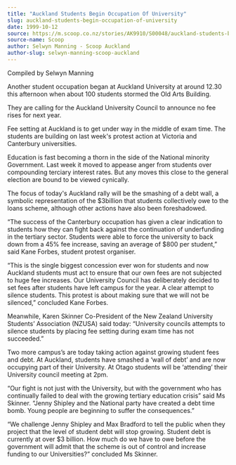 ```yaml
---
title: "Auckland Students Begin Occupation Of University"
slug: auckland-students-begin-occupation-of-university
date: 1999-10-12
source: https://m.scoop.co.nz/stories/AK9910/S00048/auckland-students-begin-occupation-of-university.htm
source-name: Scoop
author: Selwyn Manning - Scoop Auckland
author-slug: selwyn-manning-scoop-auckland
---
```


<p>Compiled by Selwyn Manning</p>

<p>Another student occupation
began at Auckland University at around 12.30 this afternoon
when about 100 students stormed the Old Arts Building.<p>

<p>They are calling for the Auckland University Council to
announce no fee rises for next year.<p>

<p>Fee setting at
Auckland is to get under way in the middle of exam time. The
students are building on last week's protest action at
Victoria and Canterbury universities.</p>

<p>Education is fast
becoming a thorn in the side of the National minority
Government. Last week it moved to appease anger from
students over compounding terciary interest rates. But any
moves this close to the general election are bound to be
viewed cynically.</p>

<p>The focus of today's Auckland rally will
be the smashing of a debt wall, a symbolic representation of
the $3billion that students collectively owe to the loans
scheme, although other actions have also been foreshadowed.<p>

<p>“The success of the Canterbury occupation has given a
clear indication to students how they can fight back against
the continuation of underfunding in the tertiary sector.
Students were able to force the university to back down from
a 45% fee increase, saving an average of $800 per student,”
said Kane Forbes, student protest organiser.</p>

<p>“This is the
single biggest concession ever won for students and now
Auckland students must act to ensure that our own fees are
not subjected to huge fee increases. Our University Council
has deliberately decided to set fees after students have
left campus for the year. A clear attempt to silence
students. This protest is about making sure that we will not
be silenced,” concluded Kane Forbes.<p>
<p>Meanwhile, Karen
Skinner Co-President of the New Zealand University Students’
Association (NZUSA) said today: “University councils
attempts to silence students by placing fee setting during
exam time has not succeeded.”</p>

<p>Two more campus’s are today
taking action against growing student fees and debt. At
Auckland, students have smashed a ‘wall of debt’ and are now
occupying part of their University. At Otago students will
be ‘attending’ their University council meeting at
2pm.</p>

<p>“Our fight is not just with the University, but with
the government who has continually failed to deal with the
growing tertiary education crisis” said Ms Skinner. “Jenny
Shipley and the National party have created a debt time
bomb. Young people are beginning to suffer the
consequences.”</p>

<p>“We challenge Jenny Shipley and Max
Bradford to tell the public when they project that the level
of student debt will stop growing. Student debt is currently
at over $3 billion. How much do we have to owe before the
government will admit that the scheme is out of control and
increase funding to our Universities?” concluded Ms
Skinner.</p>







<p>
         <br><p>





  